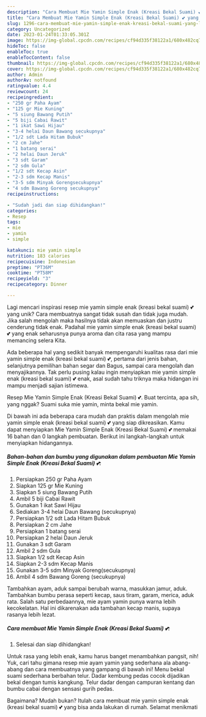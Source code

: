 ```yaml
---
description: "Cara Membuat Mie Yamin Simple Enak (Kreasi Bekal Suami) 💕 yang Lezat Sekali"
title: "Cara Membuat Mie Yamin Simple Enak (Kreasi Bekal Suami) 💕 yang Lezat Sekali"
slug: 1296-cara-membuat-mie-yamin-simple-enak-kreasi-bekal-suami-yang-lezat-sekali
category: Uncategorized
date: 2023-01-24T01:33:05.301Z
image: https://img-global.cpcdn.com/recipes/cf94d335f38122a1/680x482cq70/mie-yamin-simple-enak-kreasi-bekal-suami-foto-resep-utama.jpg
hideToc: false
enableToc: true
enableTocContent: false
thumbnail: https://img-global.cpcdn.com/recipes/cf94d335f38122a1/680x482cq70/mie-yamin-simple-enak-kreasi-bekal-suami-foto-resep-utama.jpg
cover: https://img-global.cpcdn.com/recipes/cf94d335f38122a1/680x482cq70/mie-yamin-simple-enak-kreasi-bekal-suami-foto-resep-utama.jpg
author: Admin
authorAv: notfound
ratingvalue: 4.4
reviewcount: 24
recipeingredient:
- "250 gr Paha Ayam"
- "125 gr Mie Kuning"
- "5 siung Bawang Putih"
- "5 biji Cabai Rawit"
- "1 ikat Sawi Hijau"
- "3-4 helai Daun Bawang secukupnya"
- "1/2 sdt Lada Hitam Bubuk"
- "2 cm Jahe"
- "1 batang serai"
- "2 helai Daun Jeruk"
- "3 sdt Garam"
- "2 sdm Gula"
- "1/2 sdt Kecap Asin"
- "2-3 sdm Kecap Manis"
- "3-5 sdm Minyak Gorengsecukupnya"
- "4 sdm Bawang Goreng secukupnya"
recipeinstructions:

- "Sudah jadi dan siap dihidangkan!"
categories:
- Resep
tags:
- mie
- yamin
- simple

katakunci: mie yamin simple 
nutrition: 183 calories
recipecuisine: Indonesian
preptime: "PT36M"
cooktime: "PT58M"
recipeyield: "3"
recipecategory: Dinner

---
```





Lagi mencari inspirasi resep mie yamin simple enak (kreasi bekal suami) 💕 yang unik? Cara membuatnya sangat tidak susah dan tidak juga mudah. Jika salah mengolah maka hasilnya tidak akan memuaskan dan justru cenderung tidak enak. Padahal mie yamin simple enak (kreasi bekal suami) 💕 yang enak seharusnya punya aroma dan cita rasa yang mampu memancing selera Kita.





Ada beberapa hal yang sedikit banyak mempengaruhi kualitas rasa dari mie yamin simple enak (kreasi bekal suami) 💕, pertama dari jenis bahan, selanjutnya pemilihan bahan segar dan Bagus, sampai cara mengolah dan menyajikannya. Tak perlu pusing kalau ingin menyiapkan mie yamin simple enak (kreasi bekal suami) 💕 enak,      asal sudah tahu triknya maka hidangan ini mampu menjadi sajian istimewa.














Resep Mie Yamin Simple Enak (Kreasi Bekal Suami) 💕. Buat tercinta, apa sih, yang nggak? Suami suka mie yamin, minta bekal mie yamin.






Di bawah ini ada beberapa cara mudah dan praktis dalam mengolah mie yamin simple enak (kreasi bekal suami) 💕 yang siap dikreasikan. Kamu dapat menyiapkan Mie Yamin Simple Enak (Kreasi Bekal Suami) 💕 memakai 16 bahan dan 0 langkah pembuatan. Berikut ini langkah-langkah untuk menyiapkan hidangannya.

<!--inarticleads1-->

##### Bahan-bahan dan bumbu yang digunakan dalam pembuatan Mie Yamin Simple Enak (Kreasi Bekal Suami) 💕:

1. Persiapkan 250 gr Paha Ayam
1. Siapkan 125 gr Mie Kuning
1. Siapkan 5 siung Bawang Putih
1. Ambil 5 biji Cabai Rawit
1. Gunakan 1 ikat Sawi Hijau
1. Sediakan 3-4 helai Daun Bawang (secukupnya)
1. Persiapkan 1/2 sdt Lada Hitam Bubuk
1. Persiapkan 2 cm Jahe
1. Persiapkan 1 batang serai
1. Persiapkan 2 helai Daun Jeruk
1. Gunakan 3 sdt Garam
1. Ambil 2 sdm Gula
1. Siapkan 1/2 sdt Kecap Asin
1. Siapkan 2-3 sdm Kecap Manis
1. Gunakan 3-5 sdm Minyak Goreng(secukupnya)
1. Ambil 4 sdm Bawang Goreng (secukupnya)


Tambahkan ayam, aduk sampai berubah warna, masukkan jamur, aduk. Tambahkan bumbu perasa seperti kecap, saus tiram, garam, merica, aduk rata. Salah satu perbedaannya, mie ayam yamin punya warna lebih kecokelatan. Hal ini dikarenakan ada tambahan kecap manis, supaya rasanya lebih lezat. 

<!--inarticleads2-->

##### Cara membuat Mie Yamin Simple Enak (Kreasi Bekal Suami) 💕:


1. Selesai dan siap dihidangkan!

Untuk rasa yang lebih enak, kamu harus banget menambahkan pangsit, nih! Yuk, cari tahu gimana resep mie ayam yamin yang sederhana ala abang-abang dan cara membuatnya yang gampang di bawah ini! Menu bekal suami sederhana berbahan telur. Dadar kembung pedas cocok dijadikan bekal dengan tumis kangkung. Telur dadar dengan campuran kentang dan bumbu cabai dengan sensasi gurih pedas. 

Bagaimana? Mudah bukan? Itulah cara membuat mie yamin simple enak (kreasi bekal suami) 💕 yang bisa anda lakukan di rumah. Selamat menikmati
